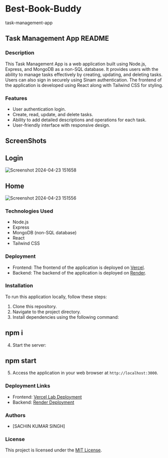 # Best-Book-Buddy
task-management-app
## Task Management App README

### Description
This Task Management App is a web application built using Node.js, Express, and MongoDB as a non-SQL database. It provides users with the ability to manage tasks effectively by creating, updating, and deleting tasks. Users can also sign in securely using Sinam authentication. The frontend of the application is developed using React along with Tailwind CSS for styling.

### Features
- User authentication login.
- Create, read, update, and delete tasks.
- Ability to add detailed descriptions and operations for each task.
- User-friendly interface with responsive design.
## ScreenShots
## Login
![Screenshot 2024-04-23 151658](https://github.com/sachin2398/Best-Book-Buddy/assets/113828281/3870fceb-8829-4fe8-982a-69bdbd3172e0)


## Home
![Screenshot 2024-04-23 151556](https://github.com/sachin2398/Best-Book-Buddy/assets/113828281/e18ed25d-2df6-498a-b765-0ba4211a9ee7)




### Technologies Used
- Node.js
- Express
- MongoDB (non-SQL database)
- React
- Tailwind CSS

### Deployment
- Frontend: The frontend of the application is deployed on [Vercel](https://green-task-management-h2u1.vercel.app/).
- Backend: The backend of the application is deployed on [Render](https://task-mangement-backend-1.onrender.com).


### Installation
To run this application locally, follow these steps:

1. Clone this repository.
2. Navigate to the project directory.
3. Install dependencies using the following command:
## npm i 
4. Start the server:
## npm start 
5. Access the application in your web browser at `http://localhost:3000`.

### Deployment Links
- Frontend: [Vercel Lab Deployment](https://green-task-management-h2u1.vercel.app/)
- Backend: [Render Deployment](https://task-mangement-backend-1.onrender.com)

### Authors
- [SACHIN KUMAR SINGH]

### License
This project is licensed under the [MIT License](LICENSE).



